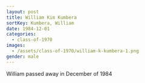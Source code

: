 ```yaml
---
layout: post
title: William Kim Kumbera
sortKey: Kumbera, William
date: 1984-12-01
categories:
  - class-of-1970
images:
  - /assets/class-of-1970/william-k-kumbera-1.png
gender: male
---
```


William passed away in December of 1984
